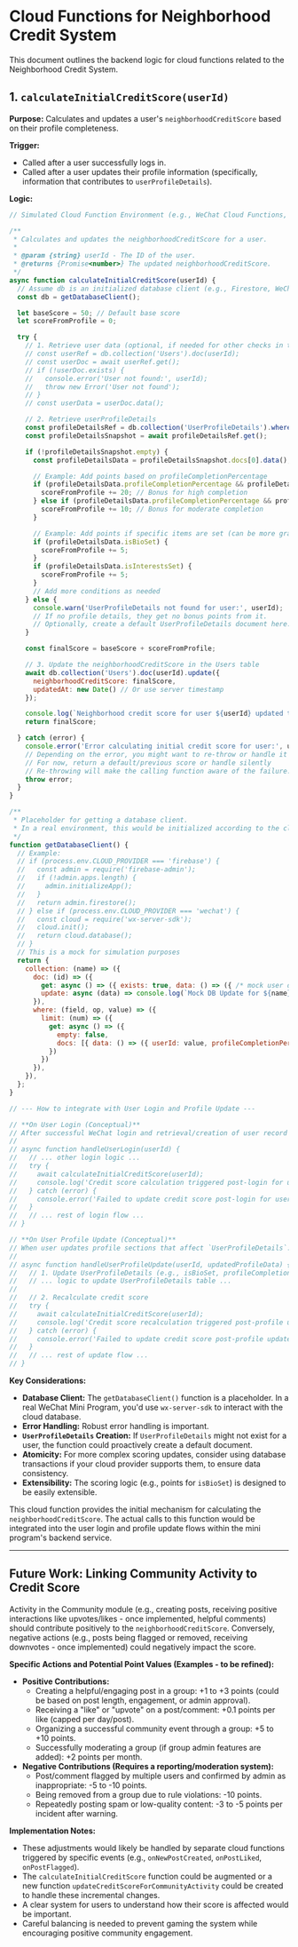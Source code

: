 # Cloud Functions for Neighborhood Credit System

This document outlines the backend logic for cloud functions related to the Neighborhood Credit System.

## 1. `calculateInitialCreditScore(userId)`

**Purpose:** Calculates and updates a user's `neighborhoodCreditScore` based on their profile completeness.

**Trigger:**
*   Called after a user successfully logs in.
*   Called after a user updates their profile information (specifically, information that contributes to `userProfileDetails`).

**Logic:**

```javascript
// Simulated Cloud Function Environment (e.g., WeChat Cloud Functions, Firebase Functions)

/**
 * Calculates and updates the neighborhoodCreditScore for a user.
 *
 * @param {string} userId - The ID of the user.
 * @returns {Promise<number>} The updated neighborhoodCreditScore.
 */
async function calculateInitialCreditScore(userId) {
  // Assume db is an initialized database client (e.g., Firestore, WeChat Cloud DB)
  const db = getDatabaseClient();

  let baseScore = 50; // Default base score
  let scoreFromProfile = 0;

  try {
    // 1. Retrieve user data (optional, if needed for other checks in the future)
    // const userRef = db.collection('Users').doc(userId);
    // const userDoc = await userRef.get();
    // if (!userDoc.exists) {
    //   console.error('User not found:', userId);
    //   throw new Error('User not found');
    // }
    // const userData = userDoc.data();

    // 2. Retrieve userProfileDetails
    const profileDetailsRef = db.collection('UserProfileDetails').where('userId', '==', userId).limit(1);
    const profileDetailsSnapshot = await profileDetailsRef.get();

    if (!profileDetailsSnapshot.empty) {
      const profileDetailsData = profileDetailsSnapshot.docs[0].data();

      // Example: Add points based on profileCompletionPercentage
      if (profileDetailsData.profileCompletionPercentage && profileDetailsData.profileCompletionPercentage > 80) {
        scoreFromProfile += 20; // Bonus for high completion
      } else if (profileDetailsData.profileCompletionPercentage && profileDetailsData.profileCompletionPercentage > 50) {
        scoreFromProfile += 10; // Bonus for moderate completion
      }

      // Example: Add points if specific items are set (can be more granular)
      if (profileDetailsData.isBioSet) {
        scoreFromProfile += 5;
      }
      if (profileDetailsData.isInterestsSet) {
        scoreFromProfile += 5;
      }
      // Add more conditions as needed
    } else {
      console.warn('UserProfileDetails not found for user:', userId);
      // If no profile details, they get no bonus points from it.
      // Optionally, create a default UserProfileDetails document here.
    }

    const finalScore = baseScore + scoreFromProfile;

    // 3. Update the neighborhoodCreditScore in the Users table
    await db.collection('Users').doc(userId).update({
      neighborhoodCreditScore: finalScore,
      updatedAt: new Date() // Or use server timestamp
    });

    console.log(`Neighborhood credit score for user ${userId} updated to ${finalScore}`);
    return finalScore;

  } catch (error) {
    console.error('Error calculating initial credit score for user:', userId, error);
    // Depending on the error, you might want to re-throw or handle it
    // For now, return a default/previous score or handle silently
    // Re-throwing will make the calling function aware of the failure.
    throw error;
  }
}

/**
 * Placeholder for getting a database client.
 * In a real environment, this would be initialized according to the cloud provider's SDK.
 */
function getDatabaseClient() {
  // Example:
  // if (process.env.CLOUD_PROVIDER === 'firebase') {
  //   const admin = require('firebase-admin');
  //   if (!admin.apps.length) {
  //     admin.initializeApp();
  //   }
  //   return admin.firestore();
  // } else if (process.env.CLOUD_PROVIDER === 'wechat') {
  //   const cloud = require('wx-server-sdk');
  //   cloud.init();
  //   return cloud.database();
  // }
  // This is a mock for simulation purposes
  return {
    collection: (name) => ({
      doc: (id) => ({
        get: async () => ({ exists: true, data: () => ({ /* mock user data */ }) }),
        update: async (data) => console.log(`Mock DB Update for ${name}/${id}:`, data),
      }),
      where: (field, op, value) => ({
        limit: (num) => ({
          get: async () => ({
            empty: false,
            docs: [{ data: () => ({ userId: value, profileCompletionPercentage: 85, isBioSet: true, isInterestsSet: true }) }]
          })
        })
      }),
    }),
  };
}

// --- How to integrate with User Login and Profile Update ---

// **On User Login (Conceptual)**
// After successful WeChat login and retrieval/creation of user record in `Users` table:
//
// async function handleUserLogin(userId) {
//   // ... other login logic ...
//   try {
//     await calculateInitialCreditScore(userId);
//     console.log('Credit score calculation triggered post-login for user:', userId);
//   } catch (error) {
//     console.error('Failed to update credit score post-login for user:', userId, error);
//   }
//   // ... rest of login flow ...
// }

// **On User Profile Update (Conceptual)**
// When user updates profile sections that affect `UserProfileDetails`:
//
// async function handleUserProfileUpdate(userId, updatedProfileData) {
//   // 1. Update UserProfileDetails (e.g., isBioSet, profileCompletionPercentage)
//   // ... logic to update UserProfileDetails table ...
//
//   // 2. Recalculate credit score
//   try {
//     await calculateInitialCreditScore(userId);
//     console.log('Credit score recalculation triggered post-profile update for user:', userId);
//   } catch (error) {
//     console.error('Failed to update credit score post-profile update for user:', userId, error);
//   }
//   // ... rest of update flow ...
// }

```

**Key Considerations:**

*   **Database Client:** The `getDatabaseClient()` function is a placeholder. In a real WeChat Mini Program, you'd use `wx-server-sdk` to interact with the cloud database.
*   **Error Handling:** Robust error handling is important.
*   **`UserProfileDetails` Creation:** If `UserProfileDetails` might not exist for a user, the function could proactively create a default document.
*   **Atomicity:** For more complex scoring updates, consider using database transactions if your cloud provider supports them, to ensure data consistency.
*   **Extensibility:** The scoring logic (e.g., points for `isBioSet`) is designed to be easily extensible.

This cloud function provides the initial mechanism for calculating the `neighborhoodCreditScore`. The actual calls to this function would be integrated into the user login and profile update flows within the mini program's backend service.

---

## Future Work: Linking Community Activity to Credit Score

Activity in the Community module (e.g., creating posts, receiving positive interactions like upvotes/likes - once implemented, helpful comments) should contribute positively to the `neighborhoodCreditScore`. Conversely, negative actions (e.g., posts being flagged or removed, receiving downvotes - once implemented) could negatively impact the score.

**Specific Actions and Potential Point Values (Examples - to be refined):**

*   **Positive Contributions:**
    *   Creating a helpful/engaging post in a group: +1 to +3 points (could be based on post length, engagement, or admin approval).
    *   Receiving a "like" or "upvote" on a post/comment: +0.1 points per like (capped per day/post).
    *   Organizing a successful community event through a group: +5 to +10 points.
    *   Successfully moderating a group (if group admin features are added): +2 points per month.
*   **Negative Contributions (Requires a reporting/moderation system):**
    *   Post/comment flagged by multiple users and confirmed by admin as inappropriate: -5 to -10 points.
    *   Being removed from a group due to rule violations: -10 points.
    *   Repeatedly posting spam or low-quality content: -3 to -5 points per incident after warning.

**Implementation Notes:**

*   These adjustments would likely be handled by separate cloud functions triggered by specific events (e.g., `onNewPostCreated`, `onPostLiked`, `onPostFlagged`).
*   The `calculateInitialCreditScore` function could be augmented or a new function `updateCreditScoreForCommunityActivity` could be created to handle these incremental changes.
*   A clear system for users to understand how their score is affected would be important.
*   Careful balancing is needed to prevent gaming the system while encouraging positive community engagement.

